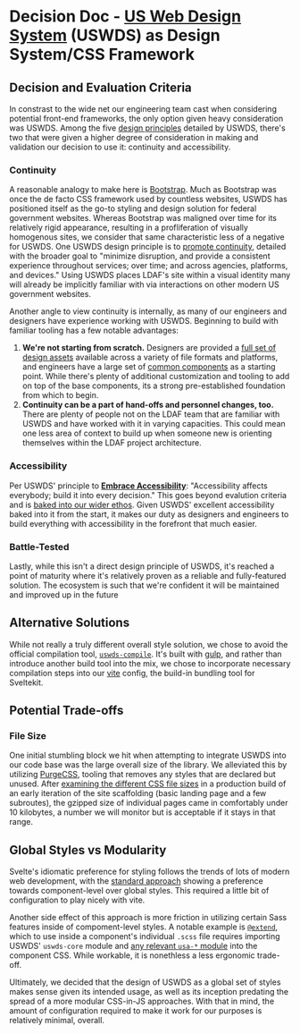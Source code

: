 # Decision Doc - [US Web Design System](https://designsystem.digital.gov/) (USWDS) as Design System/CSS Framework

## Decision and Evaluation Criteria

In constrast to the wide net our engineering team cast when considering potential front-end frameworks, the only option given heavy consideration was USWDS. Among the five [design principles](https://designsystem.digital.gov/design-principles/) detailed by USWDS, there's two that were given a higher degree of consideration in making and validation our decision to use it: continuity and accessibility.

### Continuity

A reasonable analogy to make here is [Bootstrap](https://getbootstrap.com/). Much as Bootstrap was once the de facto CSS framework used by countless websites, USWDS has positioned itself as the go-to styling and design solution for federal government websites. Whereas Bootstrap was maligned over time for its relatively rigid appearance, resulting in a profliferation of visually homogenous sites, we consider that same characteristic less of a negative for USWDS. One USWDS design principle is to [promote continuity](https://designsystem.digital.gov/design-principles/#promote-continuity-2), detailed with the broader goal to "minimize disruption, and provide a consistent experience throughout services; over time; and across agencies, platforms, and devices." Using USWDS places LDAF's site within a visual identity many will already be implicitly familiar with via interactions on other modern US government websites.

Another angle to view continuity is internally, as many of our engineers and designers have experience working with USWDS. Beginning to build with familiar tooling has a few notable advantages:

1. **We're not starting from scratch.** Designers are provided a [full set of design assets](https://designsystem.digital.gov/documentation/getting-started-for-designers/) available across a variety of file formats and platforms, and engineers have a large set of [common components](https://designsystem.digital.gov/components/overview/) as a starting point. While there's plenty of additional customization and tooling to add on top of the base components, its a strong pre-established foundation from which to begin.
2. **Continuity can be a part of hand-offs and personnel changes, too.** There are plenty of people not on the LDAF team that are familiar with USWDS and have worked with it in varying capacities. This could mean one less area of context to build up when someone new is orienting themselves within the LDAF project architecture.

### Accessibility

Per USWDS' principle to **[Embrace Accessibility](https://designsystem.digital.gov/design-principles/#embrace-accessibility-2)**: "Accessibility affects everybody; build it into every decision." This goes beyond evalution criteria and is [baked into our wider ethos](https://adhoc.team/playbook-accessibility/). Given USWDS' excellent accessibility baked into it from the start, it makes our duty as designers and engineers to build everything with accessibility in the forefront that much easier.

### Battle-Tested

Lastly, while this isn't a direct design principle of USWDS, it's reached a point of maturity where it's relatively proven as a reliable and fully-featured solution. The ecosystem is such that we're confident it will be maintained and improved up in the future

## Alternative Solutions

While not really a truly different overall style solution, we chose to avoid the official compilation tool, [`uswds-compile`](https://github.com/uswds/uswds-compile). It's built with [gulp](https://gulpjs.com/), and rather than introduce another build tool into the mix, we chose to incorporate necessary compilation steps into our [vite](https://vitejs.dev/) config, the build-in bundling tool for Sveltekit.

## Potential Trade-offs

### File Size

One initial stumbling block we hit when attempting to integrate USWDS into our code base was the large overall size of the library. We alleviated this by utilizing [PurgeCSS](https://purgecss.com/), tooling that removes any styles that are declared but unused. After [examining the different CSS file sizes](https://gist.github.com/hinzed1127/7baf4149a1a1e18d92e9b75fc3e9a907) in a production build of an early iteration of the site scaffolding (basic landing page and a few subroutes), the gzipped size of individual pages came in comfortably under 10 kilobytes, a number we will monitor but is acceptable if it stays in that range.

## Global Styles vs Modularity

Svelte's idiomatic preference for styling follows the trends of lots of modern web development, with the [standard approach](https://svelte.dev/docs#component-format-style) showing a preference towards component-level over global styles. This required a little bit of configuration to play nicely with vite.

Another side effect of this approach is more friction in utilizing certain Sass features inside of compoment-level styles. A notable example is [`@extend`](https://sass-lang.com/documentation/at-rules/extend), which to use inside a component's individual `.scss` file requires importing USWDS' `uswds-core` module and [any relevant `usa-*` module](https://designsystem.digital.gov/components/packages/#included-packages-2) into the component CSS. While workable, it is nonethless a less ergonomic trade-off.

Ultimately, we decided that the design of USWDS as a global set of styles makes sense given its intended usage, as well as its inception predating the spread of a more modular CSS-in-JS approaches. With that in mind, the amount of configuration required to make it work for our purposes is relatively minimal, overall.
